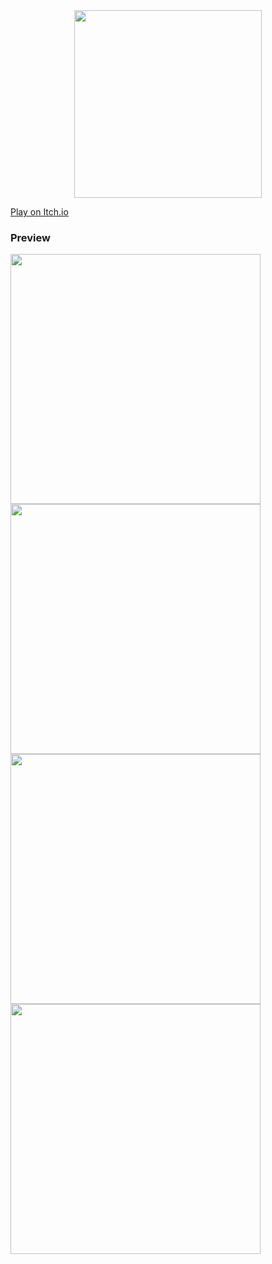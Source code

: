 <center><img src="https://img.itch.zone/aW1nLzE0MjgzNDAzLnBuZw==/original/JcVTIB.png" width=300px ></center>

<a href="https://salvadorpalma.itch.io/wildfire"> Play on Itch.io </a> 


### Preview
<div style="display:grid">

<img src="https://img.itch.zone/aW1hZ2UvMjQwNTYxOS8xNDI2MzQzMC5wbmc=/347x500/jaQnyz.png" width=400px>
<img src="https://img.itch.zone/aW1hZ2UvMjQwNTYxOS8xNDI2MzQyOS5wbmc=/347x500/2uCjG4.png" width=400px>
<img src="https://img.itch.zone/aW1hZ2UvMjQwNTYxOS8xNDI2MzQzMS5wbmc=/347x500/c8oI9%2B.png" width=400px>
<img src="https://img.itch.zone/aW1hZ2UvMjQwNTYxOS8xNDI2MzQzMi5wbmc=/347x500/JlBE5l.png" width=400px>
</div>






 

